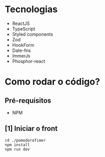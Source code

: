 # Tecnologias
- ReactJS
- TypeScript
- Styled components
- Zod
- HookForm
- Date-fns
- ImmerJs
- Phosphor-react

# Como rodar o código?

## Pré-requisitos
- NPM

## [1] Iniciar o front
```
cd ./pomodoroTimer
npm install
npm run dev
```

